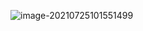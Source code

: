 ![image-20210725101551499](https://github.com/Nannf/PicBed/main/blog_files/img/PicGo-Github-PicBed/image-20210725101551499.png)

